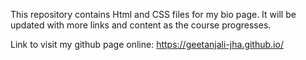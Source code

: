 This repository contains Html and CSS files for my bio page. It will be updated with more links and content as the course progresses.

Link to visit my github page online: https://geetanjali-jha.github.io/

